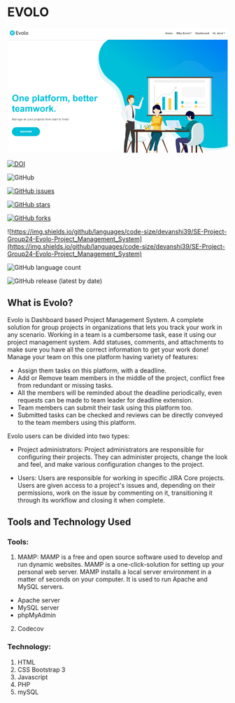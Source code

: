 # EVOLO

![ConvLua](evolo-img.png)

[![DOI](https://zenodo.org/badge/DOI/10.5281/zenodo.7155361.svg)](https://doi.org/10.5281/zenodo.7155361)

![GitHub](https://img.shields.io/github/license/devanshi39/SE-Project-Group24-Evolo-Project_Management_System)

[![GitHub issues](https://img.shields.io/github/issues/devanshi39/SE-Project-Group24-Evolo-Project_Management_System)](https://github.com/devanshi39/SE-Project-Group24-Evolo-Project_Management_System/issues)

[![GitHub stars](https://img.shields.io/github/stars/devanshi39/SE-Project-Group24-Evolo-Project_Management_System)](https://github.com/devanshi39/SE-Project-Group24-Evolo-Project_Management_System/stargazers)

[![GitHub forks](https://img.shields.io/github/forks/devanshi39/SE-Project-Group24-Evolo-Project_Management_System)](https://github.com/devanshi39/SE-Project-Group24-Evolo-Project_Management_System/network)

![https://img.shields.io/github/languages/code-size/devanshi39/SE-Project-Group24-Evolo-Project_Management_System](https://img.shields.io/github/languages/code-size/devanshi39/SE-Project-Group24-Evolo-Project_Management_System)

![GitHub language count](https://img.shields.io/github/languages/count/devanshi39/SE-Project-Group24-Evolo-Project_Management_System)

![GitHub release (latest by date)](https://img.shields.io/github/v/release/devanshi39/SE-Project-Group24-Evolo-Project_Management_System)


## What is Evolo?
Evolo is Dashboard based Project Management System. A complete solution for group projects in organizations that lets you track your work in any scenario. Working in a team is a cumbersome task, ease it using our project management system. Add statuses, comments, and attachments to make sure you have all the correct information to get your work done!
Manage your team on this one platform having variety of features:
 - Assign them tasks on this platform, with a deadline.
 - Add or Remove team members in the middle of the project, conflict free from redundant or missing tasks.
 - All the members will be reminded about the deadline periodically, even requests can be made to team leader for deadline extension.
 - Team members can submit their task using this platform too.
 - Submitted tasks can be checked and reviews can be directly conveyed to the team members using this platform.

Evolo users can be divided into two types:
 - Project administrators: 
 Project administrators are responsible for configuring their projects. They can administer projects, change the look and feel, and make various configuration changes to the project.

 - Users:
 Users are responsible for working in specific JIRA Core projects. Users are given access to a project's issues and, depending on their permissions, work on the issue by commenting on it, transitioning it through its workflow and closing it when complete.

## Tools and Technology Used
### Tools:
1. MAMP: 
MAMP is a free and open source software used to develop and run dynamic websites. MAMP is a one-click-solution for setting up your personal web server. MAMP installs a local server environment in a matter of seconds on your computer. It is used to run Apache and MySQL servers.
- Apache server
- MySQL server
- phpMyAdmin

2. Codecov
    
### Technology:
1. HTML
2. CSS Bootstrap 3
3. Javascript
4. PHP
5. mySQL



